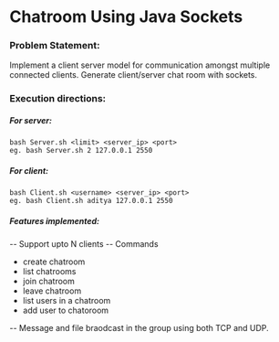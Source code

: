 # Chatroom Using Java Sockets

### Problem Statement:
Implement a client server model for communication amongst multiple connected clients.
Generate client/server chat room with sockets.  
### Execution directions:
##### For server:
    bash Server.sh <limit> <server_ip> <port>
	eg. bash Server.sh 2 127.0.0.1 2550
	
##### For client:
    bash Client.sh <username> <server_ip> <port>
    eg. bash Client.sh aditya 127.0.0.1 2550
	
##### Features implemented:
-- Support upto N clients
-- Commands
- create chatroom
- list chatrooms
- join chatroom
- leave chatroom
- list users in a chatroom
- add user to chatoroom

-- Message and file braodcast in the group using both TCP and UDP.